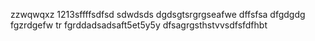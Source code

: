 zzwqwqxz
1213sffffsdfsd
sdwdsds
dgdsgtsrgrgseafwe
dffsfsa
dfgdgdg
fgzrdgefw
tr
fgrddadsadsaft5et5y5y
dfsagrgsthstvvsdfsfdfhbt
